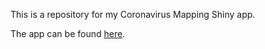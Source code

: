 This is a repository for my Coronavirus Mapping Shiny app.

The app can be found [here](https://gdewey.shinyapps.io/covid_map/).
